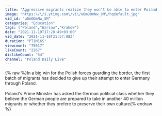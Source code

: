```yaml
---
title: "Aggressive migrants realize they won't be able to enter Poland and decide to fly back to Iraq"
image: "https:\/\/i.ytimg.com\/vi\/uOmOOmNw_8M\/hqdefault.jpg"
vid_id: "uOmOOmNw_8M"
categories: "Education"
tags: ["Poland","Warsaw","Krakow"]
date: "2021-11-19T17:28:49+03:00"
vid_date: "2021-11-18T21:57:08Z"
duration: "PT1M16S"
viewcount: "75617"
likeCount: "2267"
dislikeCount: "54"
channel: "Poland Daily Live"
---
```

{% raw %}In a big win for the Polish forces guarding the border, the first batch of migrants has decided to give up their attempt to enter Germany through Poland.<br /><br />Poland's Prime Minister has asked the German political class whether they believe the German people are prepared to take in another 40 million migrants or whether they prefere to preserve their own culture{% endraw %}

